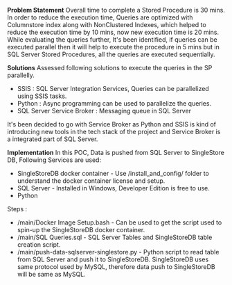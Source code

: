 **Problem Statement** 
Overall time to complete a Stored Procedure is 30 mins. In order to reduce the execution time, Queries are optimized with Columnstore index along with NonClustered Indexes, which helped to reduce the execution time by 10 mins, now new execution time is 20 mins. While evaluating the queries further, It's been identified, if queries can be executed parallel then it will help to execute the procedure in 5 mins but in SQL Server Stored Procedures, all the queries are executed sequentially.


**Solutions**
Assessed following solutions to execute the queries in the SP parallelly.
 - SSIS : SQL Server Integration Services, Queries can be parallelized using SSIS tasks.
 - Python : Async programming can be used to parallelize the queries.
 - SQL Server Service Broker : Messaging queue in SQL Server

It's been decided to go with Service Broker as Python and SSIS is kind of introducing new tools in the tech stack of the project and Service Broker is a integrated part of SQL Server. 


**Implementation**
In this POC, Data is pushed from SQL Server to SingleStore DB, Following Services are used:

- SingleStoreDB docker container - Use /install_and_config/ folder to understand the docker container license and setup.
- SQL Server - Installed in Windows, Developer Edition is free to use.
- Python

Steps : 

- /main/Docker Image Setup.bash - Can be used to get the script used to spin-up the SingleStoreDB docker container.
- /main/SQL Queries.sql - SQL Server Tables and SingleStoreDB table creation script.
- /main/push-data-sqlserver-singlestore.py - Python script to read table from SQL Server and push it to SingleStoreDB. SingleStoreDB uses same protocol used by MySQL, therefore data push to SingleStoreDB will be same as MySQL.
